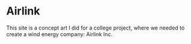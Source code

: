 # Airlink

This site is a concept art I did for a college project, where we needed to create a wind energy company: Airlink Inc.
